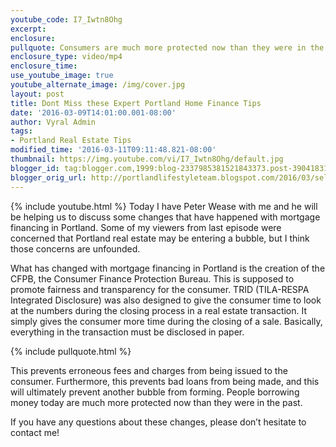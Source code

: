 ```yaml
---
youtube_code: I7_Iwtn8Ohg
excerpt:
enclosure:
pullquote: Consumers are much more protected now than they were in the past.
enclosure_type: video/mp4
enclosure_time:
use_youtube_image: true
youtube_alternate_image: /img/cover.jpg
layout: post
title: Dont Miss these Expert Portland Home Finance Tips
date: '2016-03-09T14:01:00.001-08:00'
author: Vyral Admin
tags:
- Portland Real Estate Tips
modified_time: '2016-03-11T09:11:48.821-08:00'
thumbnail: https://img.youtube.com/vi/I7_Iwtn8Ohg/default.jpg
blogger_id: tag:blogger.com,1999:blog-2337985381521843373.post-3904183126251130730
blogger_orig_url: http://portlandlifestyleteam.blogspot.com/2016/03/selling-your-portland-home-check-out.html
---
```

{% include youtube.html %}
Today I have Peter Wease with me and he will be helping us to discuss some changes that have happened with mortgage financing in Portland. Some of my viewers from last episode were concerned that Portland real estate may be entering a bubble, but I think those concerns are unfounded.

What has changed with mortgage financing in Portland is the creation of the CFPB, the Consumer Finance Protection Bureau. This is supposed to promote fairness and transparency for the consumer. TRID (TILA-RESPA Integrated Disclosure) was also designed to give the consumer time to look at the numbers during the closing process in a real estate transaction. It simply gives the consumer more time during the closing of a sale. Basically, everything in the transaction must be disclosed in paper.  

{% include pullquote.html %}

This prevents erroneous fees and charges from being issued to the consumer. Furthermore, this prevents bad loans from being made, and this will ultimately prevent another bubble from forming. People borrowing money today are much more protected now than they were in the past.

If you have any questions about these changes, please don’t hesitate to contact me!
